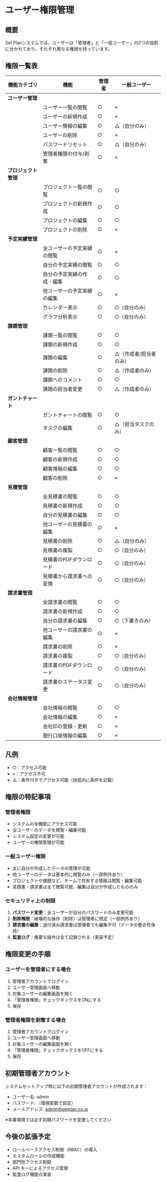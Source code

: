 # ユーザー権限管理

## 概要
Set Planシステムでは、ユーザーは「管理者」と「一般ユーザー」の2つの役割に分かれており、それぞれ異なる権限を持っています。

## 権限一覧表

| 機能カテゴリ | 機能 | 管理者 | 一般ユーザー |
|------------|------|--------|-------------|
| **ユーザー管理** | | | |
| | ユーザー一覧の閲覧 | ○ | × |
| | ユーザーの新規作成 | ○ | × |
| | ユーザー情報の編集 | ○ | △（自分のみ） |
| | ユーザーの削除 | ○ | × |
| | パスワードリセット | ○ | △（自分のみ） |
| | 管理者権限の付与/剥奪 | ○ | × |
| **プロジェクト管理** | | | |
| | プロジェクト一覧の閲覧 | ○ | ○ |
| | プロジェクトの新規作成 | ○ | ○ |
| | プロジェクトの編集 | ○ | ○ |
| | プロジェクトの削除 | ○ | × |
| **予定実績管理** | | | |
| | 全ユーザーの予定実績の閲覧 | ○ | × |
| | 自分の予定実績の閲覧 | ○ | ○ |
| | 自分の予定実績の作成・編集 | ○ | ○ |
| | 他ユーザーの予定実績の編集 | ○ | × |
| | カレンダー表示 | ○ | ○（自分のみ） |
| | グラフ分析表示 | ○ | ○（自分のみ） |
| **課題管理** | | | |
| | 課題一覧の閲覧 | ○ | ○ |
| | 課題の新規作成 | ○ | ○ |
| | 課題の編集 | ○ | △（作成者/担当者のみ） |
| | 課題の削除 | ○ | △（作成者のみ） |
| | 課題へのコメント | ○ | ○ |
| | 課題の担当者変更 | ○ | △（作成者のみ） |
| **ガントチャート** | | | |
| | ガントチャートの閲覧 | ○ | ○ |
| | タスクの編集 | ○ | △（担当タスクのみ） |
| **顧客管理** | | | |
| | 顧客一覧の閲覧 | ○ | ○ |
| | 顧客の新規作成 | ○ | ○ |
| | 顧客情報の編集 | ○ | ○ |
| | 顧客の削除 | ○ | × |
| **見積管理** | | | |
| | 全見積書の閲覧 | ○ | ○ |
| | 見積書の新規作成 | ○ | ○ |
| | 自分の見積書の編集 | ○ | ○ |
| | 他ユーザーの見積書の編集 | ○ | × |
| | 見積書の削除 | ○ | △（自分のみ） |
| | 見積書の複製 | ○ | ○（自分のみ） |
| | 見積書のPDFダウンロード | ○ | ○（自分のみ） |
| | 見積書から請求書への変換 | ○ | ○（自分のみ） |
| **請求書管理** | | | |
| | 全請求書の閲覧 | ○ | ○ |
| | 請求書の新規作成 | ○ | ○ |
| | 自分の請求書の編集 | ○ | ○（下書きのみ） |
| | 他ユーザーの請求書の編集 | ○ | × |
| | 請求書の削除 | ○ | × |
| | 請求書の複製 | ○ | ○（自分のみ） |
| | 請求書のPDFダウンロード | ○ | ○（自分のみ） |
| | 請求書のステータス変更 | ○ | ○（自分のみ） |
| **会社情報管理** | | | |
| | 会社情報の閲覧 | ○ | ○ |
| | 会社情報の編集 | ○ | × |
| | 会社印の登録・更新 | ○ | × |
| | 銀行口座情報の編集 | ○ | × |

## 凡例
- ○：アクセス可能
- ×：アクセス不可
- △：条件付きでアクセス可能（括弧内に条件を記載）

## 権限の特記事項

### 管理者権限
- システムの全機能にアクセス可能
- 全ユーザーのデータを閲覧・編集可能
- システム設定の変更が可能
- ユーザーの権限管理が可能

### 一般ユーザー権限
- 主に自分が作成したデータの管理が可能
- 他ユーザーのデータは基本的に閲覧のみ（一部例外あり）
- プロジェクトや課題など、チームで共有する情報は閲覧・編集可能
- 見積書・請求書は全て閲覧可能、編集は自分が作成したもののみ

### セキュリティ上の制限
1. **パスワード変更**：全ユーザーが自分のパスワードのみ変更可能
2. **削除権限**：破壊的な操作（削除）は管理者に限定（一部例外あり）
3. **請求書の編集**：送付済み請求書は管理者でも編集不可（データの整合性保持）
4. **監査ログ**：重要な操作は全て記録される（実装予定）

## 権限変更の手順

### ユーザーを管理者にする場合
1. 管理者アカウントでログイン
2. ユーザー管理画面へ移動
3. 対象ユーザーの編集画面を開く
4. 「管理者権限」チェックボックスをONにする
5. 保存

### 管理者権限を剥奪する場合
1. 管理者アカウントでログイン
2. ユーザー管理画面へ移動
3. 対象ユーザーの編集画面を開く
4. 「管理者権限」チェックボックスをOFFにする
5. 保存

## 初期管理者アカウント
システムセットアップ時に以下の初期管理者アカウントが作成されます：
- ユーザー名: admin
- パスワード: （環境変数で設定）
- メールアドレス: admin@setplan.co.jp

※本番環境では必ず初期パスワードを変更してください

## 今後の拡張予定
- ロールベースアクセス制御（RBAC）の導入
- カスタムロールの作成機能
- 部門別アクセス制御
- API キーによるアクセス管理
- 監査ログ機能の実装